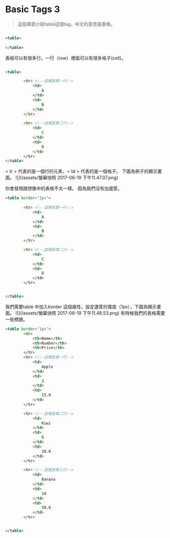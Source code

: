 # Basic Tags 3
>這個章節介紹table這個tag，中文的意思是表格。

```html

<table>
		
</table>
```

表格可以有很多行。一行（row）裡面可以有很多格子(cell)。

```html

<table>

		<tr> <!--這裡是第一行-->
			<td>
				A
			</td>
			<td>
				B
			</td>
		</tr>

		<tr> <!--這裡是第二行-->
			<td>
				C
			</td>
			<td>
				D
			</td>
		</tr>
</table>
```

&lt; tr &gt; 代表的是一個行的元素，&lt; td &gt; 代表的是一個格子。 
下圖為例子的顯示畫面。
![](/assets/螢幕快照 2017-06-19 下午11.47.07.png)

你會發現跟想像中的表格不太一樣。
因為我們沒有加邊筐。
```html
<table border="1px">
		
		<tr> <!--這裡是第一行-->
			<td>
				A
			</td>
			<td>
				B
			</td>
		</tr>

		<tr> <!--這裡是第二行-->
			<td>
				C
			</td>
			<td>
				D
			</td>
		</tr>


</table>
```

我們需要table 中加入border 這個屬性，設定邊筐的寬度（1px），下圖為顯示畫面。
![](/assets/螢幕快照 2017-06-19 下午11.48.53.png)
有時候我們的表格需要一些標題。

```html
<table border="1px">
		<tr>
			<th>Name</th>
			<th>Number</th>
			<th>Price</th>
		</tr>
		<tr> <!--這裡是第一行-->
			<td>
				Apple
			</td>
			<td>
				3
			</td>
			<td>
				15.0
			</td>
		</tr>

		<tr> <!--這裡是第二行-->
			<td>
				Kiwi
			</td>
			<td>
				6
			</td>
			<td>
				30.0
			</td>
		</tr>

		<tr> <!--這裡是第三行-->
			<td>
				Banana
			</td>
			<td>
				10
			</td>
			<td>
				50.0
			</td>
		</tr>


</table>
```
















